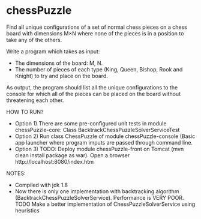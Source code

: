 chessPuzzle
===========

Find all unique configurations of a set of normal chess pieces on  a chess board with dimensions M×N where none of the
pieces is in a position to take any of the others.

Write a program which takes as input:
- The dimensions of the board: M, N.
- The number of pieces of each type (King, Queen, Bishop, Rook and Knight) to try and place on the board.

As output, the program should list all the unique configurations to the console for which all of the pieces can be
placed on the board without threatening each other.


HOW TO RUN?
- Option 1) There are some pre-configured unit tests in module chessPuzzle-core: Class BacktrackChessPuzzleSolverServiceTest
- Option 2) Run class ChessPuzzle of module chessPuzzle-console (Basic app launcher where program imputs are passed through command line.
- Option 3) TODO: Deploy module chessPuzzle-front on Tomcat (mvn clean install package as war). Open a browser http://localhost:8080/index.htm

NOTES:
- Compiled with jdk 1.8
- Now there is only one implementation with backtracking algorithm (BacktrackChessPuzzleSolverService). Performance
is VERY POOR. TODO Make a better implementation of ChessPuzzleSolverService using heuristics
